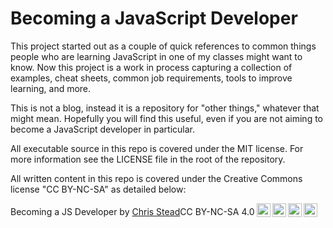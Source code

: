 # Becoming a JavaScript Developer #

This project started out as a couple of quick references to common things people who are learning JavaScript in one of my classes might want to know. Now this project is a work in process capturing a collection of examples, cheat sheets, common job requirements, tools to improve learning, and more.

This is not a blog, instead it is a repository for "other things," whatever that might mean. Hopefully you will find this useful, even if you are not aiming to become a JavaScript developer in particular.

All executable source in this repo is covered under the MIT license. For more information see the LICENSE file in the root of the repository.

All written content in this repo is covered under the Creative Commons license "CC BY-NC-SA" as detailed below:

<p xmlns:dct="http://purl.org/dc/terms/" xmlns:cc="http://creativecommons.org/ns#" class="license-text"><span rel="dct:title">Becoming a JS Developer</span> by <a rel="cc:attributionURL" href="http://www.chrisstead.net/"><span rel="cc:attributionName">Chris Stead</span></a>CC BY-NC-SA 4.0<a href="https://creativecommons.org/licenses/by-nc-sa/4.0"><img style="height:22px!important;margin-left: 3px;vertical-align:text-bottom;" src="https://mirrors.creativecommons.org/presskit/icons/cc.svg/?ref=chooser-v1" /><img  style="height:22px!important;margin-left: 3px;vertical-align:text-bottom;" src="https://mirrors.creativecommons.org/presskit/icons/by.svg/?ref=chooser-v1" /><img  style="height:22px!important;margin-left: 3px;vertical-align:text-bottom;" src="https://mirrors.creativecommons.org/presskit/icons/nc.svg/?ref=chooser-v1" /><img  style="height:22px!important;margin-left: 3px;vertical-align:text-bottom;" src="https://mirrors.creativecommons.org/presskit/icons/sa.svg/?ref=chooser-v1" /></a></p>
